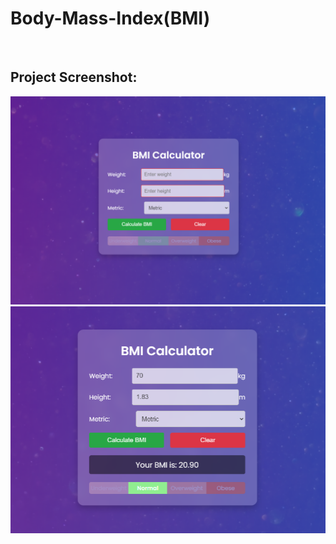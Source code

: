 # Body-Mass-Index(BMI)
<br>
<h2><b> Project Screenshot:</b></h2>

![Project Screenshot](https://github.com/im-ukr/body-mass-index/blob/main/templates/Screenshot%202024-06-06%20210421.png)
![Project Screenshot](https://github.com/im-ukr/body-mass-index/blob/main/templates/Screenshot%202024-06-06%20210547.png)

